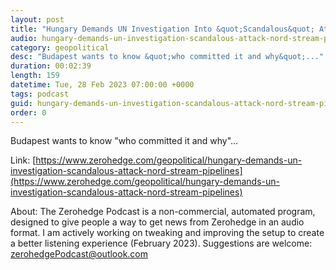 ```yaml
---
layout: post
title: "Hungary Demands UN Investigation Into &quot;Scandalous&quot; Attack On Nord Stream Pipelines"
audio: hungary-demands-un-investigation-scandalous-attack-nord-stream-pipelines-0
category: geopolitical
desc: "Budapest wants to know &quot;who committed it and why&quot;..."
duration: 00:02:39
length: 159
datetime: Tue, 28 Feb 2023 07:00:00 +0000
tags: podcast
guid: hungary-demands-un-investigation-scandalous-attack-nord-stream-pipelines-0
order: 0
---
```

Budapest wants to know &quot;who committed it and why&quot;...

Link: [https://www.zerohedge.com/geopolitical/hungary-demands-un-investigation-scandalous-attack-nord-stream-pipelines](https://www.zerohedge.com/geopolitical/hungary-demands-un-investigation-scandalous-attack-nord-stream-pipelines)

About: The Zerohedge Podcast is a non-commercial, automated program, designed to give people a way to get news from Zerohedge in an audio format.  I am actively working on tweaking and improving the setup to create a better listening experience (February 2023).  Suggestions are welcome: [zerohedgePodcast@outlook.com](mailto:zerohedgePodcast@outlook.com)
